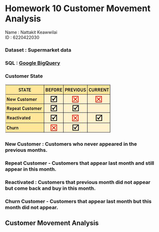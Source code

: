 #   Homework 10 Customer Movement Analysis
Name : Nattakit Keawwilai        
ID : 6220422030

### Dataset : Supermarket data 
### SQL : [Google BigQuery](https://console.cloud.google.com/bigquery?orgonly=true&project=crmproject-310907&supportedpurview=organizationId&ws=!1m4!1m3!3m2!1scrmproject-310907!2sSupermarket)

### Customer State
![Screenshot](CustomerState.JPG)

### New Customer : Customers who never appeared in the previous months.
### Repeat Customer - Customers that appear last month and still appear in this month.
### Reactivated : Customers that previous month did not appear but come back and buy in this month.
### Churn Customer - Customers that appear last month but this month did not appear.

## Customer Movement Analysis




